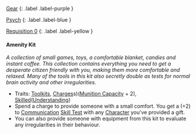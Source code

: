 [Gear](Game/Gear-List)
{: .label .label-purple }

[Psych](Game/Psych)
{: .label .label-blue }

[Requisition 0](Game/Deployment#Requisition)
{: .label .label-yellow }

#### Amenity Kit

_A collection of small games, toys, a comfortable blanket, candies and instant coffee. This collection contains everything you need to get a desperate citizen friendly with you, making them more comfortable and relaxed. Many of the tools in this kit also secretly double as tests for normal brain activity and other irregularities._

- Traits: [Toolkits](Game/Core/Blocks/Toolkits), [Charges](Game/Core/Blocks/Charges)s)([Munition Capacity](Game/Blocks/Munition-Capacity) + 2), [Skilled](Game/Core/Blocks/Skilled)([Understanding](Game/Core/Intelligence#Understanding))
- Spend a charge to provide someone with a small comfort. You get a (+2) to [Communication](Game/Core/Communication) [Skill Test](Game/Core/Terminology#Skill%20Test) with any [Character](Game/Core/Terminology#Character) you've provided a gift.
- You can also provide someone with equipment from this kit to evaluate any irregularities in their behaviour.
